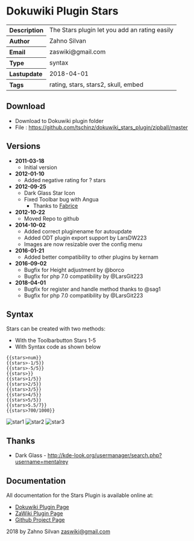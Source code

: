 # Dokuwiki Plugin Stars

<table>
  <tr>
    <th align="left">Description</th>
    <td>The Stars plugin let you add an rating easily</td>
  </tr>
  <tr>
    <th align="left">Author</th>
    <td>Zahno Silvan</td>
  </tr>
  <tr>
    <th align="left">Email</th>
    <td>zaswiki@gmail.com</td>
  </tr>
  <tr>
    <th align="left">Type</th>
    <td>syntax</td>
  </tr>
  <tr>
    <th align="left">Lastupdate</th>
    <td>2018-04-01</td>
  </tr>
  <tr>
    <th align="left">Tags</th>
    <td>rating, stars, stars2, skull, embed</td>
  </tr>
</table>

## Download
* Download to Dokuwiki plugin folder
* File     : https://github.com/tschinz/dokuwiki_stars_plugin/zipball/master

## Versions
* **2011-03-18**
  * Initial version
* **2012-01-10**
  * Added negative rating for ? stars
* **2012-09-25**
  * Dark Glass Star Icon
  * Fixed Toolbar bug with Angua
    * Thanks to  [Fabrice](fabrice@chtiland.com)
* **2012-10-22**
  * Moved Repo to github
* **2014-10-02**
  * Added correct pluginename for autoupdate
  * Added ODT plugin export support by LarsDW223
  * Images are now resizable over the config menu
* **2016-01-21**
  * Added better compatibility to other plugins by kernam
* **2016-09-02**
  * Bugfix for Height adjustment by @borco
  * Bugfix for php 7.0 compatibility by @LarsGit223
* **2018-04-01**
  * Bugfix for register and handle method thanks to @sag1
  * Bugfix for php 7.0 compatibility by @LarsGit223

## Syntax
Stars can be created with two methods:
  - With the Toolbarbutton Stars 1-5
  - With Syntax code as shown below

```
{{stars>num}}
{{stars>-1/5}}
{{stars>-5/5}}
{{stars>}}
{{stars>1/5}}
{{stars>2/5}}
{{stars>3/5}}
{{stars>4/5}}
{{stars>5/5}}
{{stars>5.5/7}}
{{stars>700/1000}}
```
![star1](https://raw.github.com/tschinz/dokuwiki_stars_plugin/master/images/fullstar.png)
![star2](https://raw.github.com/tschinz/dokuwiki_stars_plugin/master/images/halfstar.png)
![star3](https://raw.github.com/tschinz/dokuwiki_stars_plugin/master/images/emptystar.png)

## Thanks
  * Dark Glass - http://kde-look.org/usermanager/search.php?username=mentalrey

## Documentation

All documentation for the Stars Plugin is available online at:

  * [Dokuwiki Plugin Page](http://dokuwiki.org/plugin:stars2)
  * [ZaWiki Plugin Page](http://zawiki.zapto.org/doku.php/tschinz:dw_stars)
  * [Github Project Page](https://github.com/tschinz/dokuwiki_stars_plugin)

2018 by Zahno Silvan <zaswiki@gmail.com>
